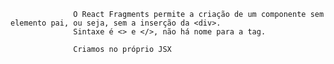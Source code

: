                   O React Fragments permite a criação de um componente sem elemento pai, ou seja, sem a inserção da <div>.
                  Sintaxe é <> e </>, não há nome para a tag.

                  Criamos no próprio JSX 